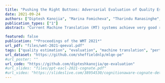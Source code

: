 ```yaml
---
title: "Pushing the Right Buttons: Adversarial Evaluation of Quality Estimation"
date: 2021-09-24
authors: ["Diptesh Kanojia", "Marina Fomicheva", "Tharindu Ranasinghe", "Frédéric Blain", "Constantin Or ̆asan", "Lucia Specia"]
publication_types: ["1"]
abstract: "Current Machine Translation (MT) systems achieve very good results on a growing variety of language pairs and datasets. However, they are known to produce fluent translation outputs that can contain important meaning errors, thus undermining their reliability in practice. Quality Estimation (QE) is the task of automatically assessing the performance of MT systems at test time. Thus, in order to be useful, QE systems should be able to detect such errors. However, this ability is yet to be tested in the current evaluation practices, where QE systems are assessed only in terms of their correlation with human judgements. In this work, we bridge this gap by proposing a general methodology for adversarial testing of QE for MT. First, we show that despite a high correlation with human judgements achieved by the recent SOTA, certain types of meaning errors are still problematic for QE to detect. Second, we show that on average, the ability of a given model to discriminate between meaning-preserving and meaning-altering perturbations is predictive of its overall performance, thus potentially allowing for comparing QE systems without relying on manual quality annotation."

featured: false
publication: "*Proceedings of the WMT 2021*"
url_pdf: "files/wmt-2021-qeeval.pdf"
tags: ["quality estimation", "evaluation", "machine translation", "perturbations", "empirical"]
url_dataset: "https://github.com/sheffieldnlp/mlqe-pe"
#url_poster: ""
url_code: "https://github.com/dipteshkanojia/qe-evaluation"
#url_slides: "files/ppt-eacl-2021-cognate.pdf"
#url_video: "https://slideslive.com/38954530/cognitionaware-cognate-detection"
---
```


